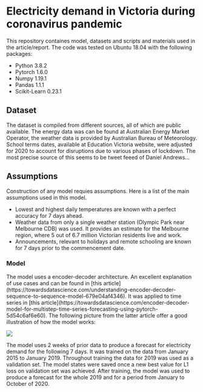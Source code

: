 <h1> Electricity demand in Victoria during coronavirus pandemic </h1>

This repository containes model, datasets and scripts and materials used in the article/report. The code was tested on Ubuntu 18.04 with the following packages:

* Python 3.8.2
* Pytorch 1.6.0 
* Numpy 1.19.1
* Pandas  1.1.1
* Scikit-Learn 0.23.1

<h2>Dataset</h2>
The dataset is compiled from different sources, all of which are public available. The energy data was can be found at Australian Energy Market Operator, the weather data is provided by Australian Bureau of Meteorology. School terms dates, available at Education Victoria website, were adjusted for 2020 to account for disruptions due to various phases of lockdown. The most precise source of this seems to be tweet feeed of Daniel Andrews...

<h2>Assumptions</h2>
Construction of any model requies assumptions. Here is a list of the main assumptions used in this model.

* Lowest and highest daily temperatures are known with a perfect accuracy for 7 days ahead.
* Weather data from only a single weather station (Olympic Park near Melbourne CDB) was used. It provides an estimate for the Melbourne region, where 5 out of 6.7 million Victorian residents live and work.
* Announcements, relevant to holidays and remote schooling are known for 7 days prior to the commencement date.

<h3> Model </h3>
The model uses a encoder-decoder architecture. An excellent explanation of use cases and can be found in [this article](https://towardsdatascience.com/understanding-encoder-decoder-sequence-to-sequence-model-679e04af4346). It was applied to time series in [this article](https://towardsdatascience.com/encoder-decoder-model-for-multistep-time-series-forecasting-using-pytorch-5d54c6af6e60). The following picture from the latter article offer a good illustration of how the model works:

![ ](https://miro.medium.com/max/1000/1*62xsdc5F5DNdLXluQojeBg.png  "Encoder-Decoder model")

The model uses 2 weeks of prior data to produce a forecast for electricity demand for the following 7 days. It was trained on the data from January 2015 to January 2019. Throughout training the data for 2019 was used as a validation set. The model states were saved once a new best value for L1 loss on validation set was achieved. After training, the model was used to produce a forecast for the whole 2019 and for a period from January to October of 2020.  
